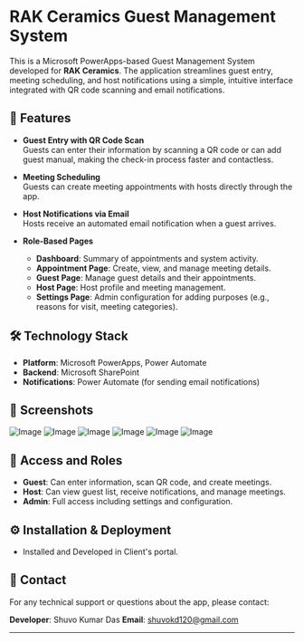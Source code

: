 # RAK Ceramics Guest Management System

This is a Microsoft PowerApps-based Guest Management System developed for **RAK Ceramics**. The application streamlines guest entry, meeting scheduling, and host notifications using a simple, intuitive interface integrated with QR code scanning and email notifications.

## 🚀 Features

- **Guest Entry with QR Code Scan**  
  Guests can enter their information by scanning a QR code or can add guest manual, making the check-in process faster and contactless.

- **Meeting Scheduling**  
  Guests can create meeting appointments with hosts directly through the app.

- **Host Notifications via Email**  
  Hosts receive an automated email notification when a guest arrives.

- **Role-Based Pages**  
  - **Dashboard**: Summary of appointments and system activity.
  - **Appointment Page**: Create, view, and manage meeting details.
  - **Guest Page**: Manage guest details and their appointments.
  - **Host Page**: Host profile and meeting management.
  - **Settings Page**: Admin configuration for adding purposes (e.g., reasons for visit, meeting categories).

## 🛠 Technology Stack

- **Platform**: Microsoft PowerApps, Power Automate
- **Backend**: Microsoft SharePoint 
- **Notifications**: Power Automate (for sending email notifications)

## 📸 Screenshots

![Image](https://github.com/user-attachments/assets/a24b48a7-d29f-49ee-8d1a-ab166f5bfc92)
![Image](https://github.com/user-attachments/assets/6d072370-4d65-4166-9ead-7f67697ae5ac)
![Image](https://github.com/user-attachments/assets/2e517445-cd2a-4926-8191-aa5a9b33a799)
![Image](https://github.com/user-attachments/assets/d8b946bc-50ce-4268-afea-bf65226f0cd6)
![Image](https://github.com/user-attachments/assets/f7e13f61-017b-495c-b83a-56d27e83d5ce)
![Image](https://github.com/user-attachments/assets/3cdf93f9-290b-4a1d-8d30-006ebfc1229d)

## 🔐 Access and Roles

- **Guest**: Can enter information, scan QR code, and create meetings.
- **Host**: Can view guest list, receive notifications, and manage meetings.
- **Admin**: Full access including settings and configuration.

## ⚙️ Installation & Deployment

- Installed and Developed in Client's portal.

## 📧 Contact

For any technical support or questions about the app, please contact:

**Developer**: Shuvo Kumar Das 
**Email**: shuvokd120@gmail.com 

---

